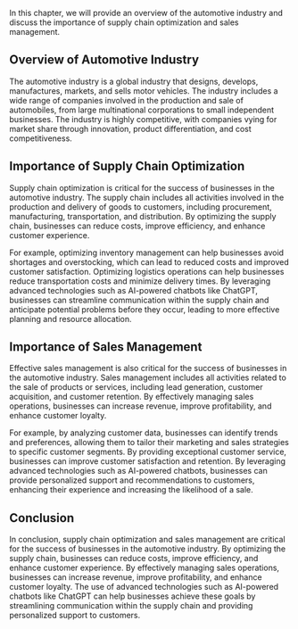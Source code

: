 
In this chapter, we will provide an overview of the automotive industry and discuss the importance of supply chain optimization and sales management.

Overview of Automotive Industry
-------------------------------

The automotive industry is a global industry that designs, develops, manufactures, markets, and sells motor vehicles. The industry includes a wide range of companies involved in the production and sale of automobiles, from large multinational corporations to small independent businesses. The industry is highly competitive, with companies vying for market share through innovation, product differentiation, and cost competitiveness.

Importance of Supply Chain Optimization
---------------------------------------

Supply chain optimization is critical for the success of businesses in the automotive industry. The supply chain includes all activities involved in the production and delivery of goods to customers, including procurement, manufacturing, transportation, and distribution. By optimizing the supply chain, businesses can reduce costs, improve efficiency, and enhance customer experience.

For example, optimizing inventory management can help businesses avoid shortages and overstocking, which can lead to reduced costs and improved customer satisfaction. Optimizing logistics operations can help businesses reduce transportation costs and minimize delivery times. By leveraging advanced technologies such as AI-powered chatbots like ChatGPT, businesses can streamline communication within the supply chain and anticipate potential problems before they occur, leading to more effective planning and resource allocation.

Importance of Sales Management
------------------------------

Effective sales management is also critical for the success of businesses in the automotive industry. Sales management includes all activities related to the sale of products or services, including lead generation, customer acquisition, and customer retention. By effectively managing sales operations, businesses can increase revenue, improve profitability, and enhance customer loyalty.

For example, by analyzing customer data, businesses can identify trends and preferences, allowing them to tailor their marketing and sales strategies to specific customer segments. By providing exceptional customer service, businesses can improve customer satisfaction and retention. By leveraging advanced technologies such as AI-powered chatbots, businesses can provide personalized support and recommendations to customers, enhancing their experience and increasing the likelihood of a sale.

Conclusion
----------

In conclusion, supply chain optimization and sales management are critical for the success of businesses in the automotive industry. By optimizing the supply chain, businesses can reduce costs, improve efficiency, and enhance customer experience. By effectively managing sales operations, businesses can increase revenue, improve profitability, and enhance customer loyalty. The use of advanced technologies such as AI-powered chatbots like ChatGPT can help businesses achieve these goals by streamlining communication within the supply chain and providing personalized support to customers.
